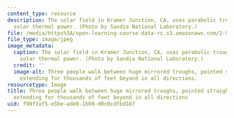 ```yaml
---
content_type: resource
description: The solar field in Kramer Junction, CA, uses parabolic troughs to concentrate
  solar thermal power. (Photo by Sandia National Laboratory.)
file: /media/https%3A/open-learning-course-data-rc.s3.amazonaws.com/2-997-direct-solar-thermal-to-electrical-energy-conversion-technologies-fall-2009/f90f2af5e5beade01b69d0c0cdfbd16f_2-997f09-th.jpg
file_type: image/jpeg
image_metadata:
  caption: The solar field in Kramer Junction, CA, uses parabolic troughs to concentrate
    solar thermal power. (Photo by Sandia National Laboratory.)
  credit: ''
  image-alt: Three people walk between huge mirrored troughs, pointed straight upwards,
    extending for thousands of feet beyond in all directions.
resourcetype: Image
title: Three people walk between huge mirrored troughs, pointed straight upwards,
  extending for thousands of feet beyond in all directions
uid: f90f2af5-e5be-ade0-1b69-d0c0cdfbd16f
---
```

